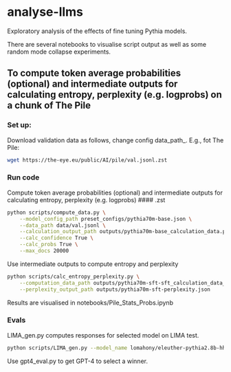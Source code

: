 # analyse-llms

Exploratory analysis of the effects of fine tuning Pythia models. 

There are several notebooks to visualise script output as well as some random mode collapse experiments. 

## To compute token average probabilities (optional) and intermediate outputs for calculating entropy, perplexity (e.g. logprobs) on a chunk of The Pile

### Set up: 

Download validation data as follows, change config data_path_. E.g., fot The Pile: 
```bash
wget https://the-eye.eu/public/AI/pile/val.jsonl.zst
```

### Run code

Compute token average probabilities (optional) and intermediate outputs for calculating entropy, perplexity (e.g. logprobs) #### .zst
```bash
python scripts/compute_data.py \
    --model_config_path preset_configs/pythia70m-base.json \
    --data_path data/val.jsonl \
    --calculation_output_path outputs/pythia70m-base_calculation_data.p \
    --calc_confidence True \
    --calc_probs True \
    --max_docs 20000
```

Use intermediate outputs to compute entropy and perplexity
```bash
python scripts/calc_entropy_perplexity.py \
    --computation_data_path outputs/pythia70m-sft-sft_calculation_data_probs50000.p \
    --perplexity_output_path outputs/pythia70m-sft-perplexity.json
```

Results are visualised in notebooks/Pile_Stats_Probs.ipynb

### Evals

LIMA_gen.py computes responses for selected model on LIMA test. 
```bash
python scripts/LIMA_gen.py --model_name lomahony/eleuther-pythia2.8b-hh-sft --output_fn outputs/pythia2.8b-hh-sft_outputs_temp0.7.jsonl
```

Use gpt4_eval.py to get GPT-4 to select a winner. 

